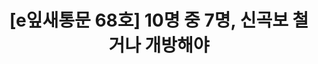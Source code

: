 ---
href: 'http://ecoseoul.or.kr/archives/26468'
title: '[e잎새통문 68호] 10명 중 7명, 신곡보 철거나 개방해야'
img: '/_assets/68.jpg'
---